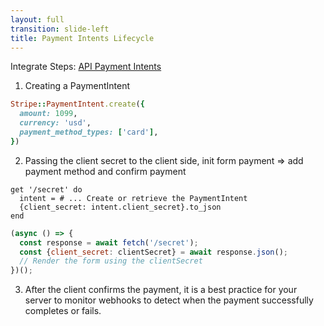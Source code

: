 ```yaml
---
layout: full
transition: slide-left
title: Payment Intents Lifecycle
---
```


Integrate Steps: [API Payment Intents](https://stripe.com/docs/payments/payment-intents)

1. Creating a PaymentIntent

```ruby
Stripe::PaymentIntent.create({
  amount: 1099,
  currency: 'usd',
  payment_method_types: ['card'],
})
```

2. Passing the client secret to the client side, init form payment => add payment method and confirm payment

```
get '/secret' do
  intent = # ... Create or retrieve the PaymentIntent
  {client_secret: intent.client_secret}.to_json
end
```

```javascript
(async () => {
  const response = await fetch('/secret');
  const {client_secret: clientSecret} = await response.json();
  // Render the form using the clientSecret
})();
```

3. After the client confirms the payment, it is a best practice for your server to monitor webhooks to detect when the payment successfully completes or fails.

